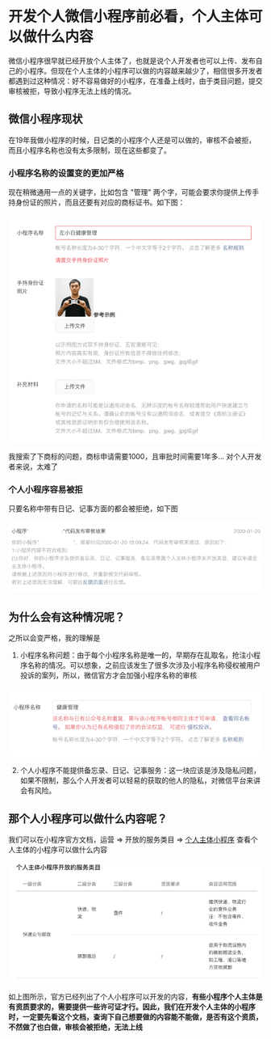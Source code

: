 
# 开发个人微信小程序前必看，个人主体可以做什么内容

微信小程序很早就已经开放个人主体了，也就是说个人开发者也可以上传、发布自己的小程序。但现在个人主体的小程序可以做的内容越来越少了，相信很多开发者都遇到过这种情况：好不容易做好的小程序，在准备上线时，由于类目问题，提交审核被拒，导致小程序无法上线的情况。

## 微信小程序现状
在19年我做小程序的时候，日记类的小程序个人还是可以做的，审核不会被拒，而且小程序名称也没有太多限制，现在这些都变了。

### 小程序名称的设置变的更加严格
现在稍微通用一点的关键字，比如包含 "管理" 两个字，可能会要求你提供上传手持身份证的照片，而且还要有对应的商标证书。如下图：

![mp_personal_cando.png](../../../images/blog/mp/mp_personal_cando.png)

我搜索了下商标的问题，商标申请需要1000，且审批时间需要1年多... 对个人开发者来说，太难了

### 个人小程序容易被拒
只要名称中带有日记、记事方面的都会被拒绝，如下图

![mp_personal_cando_2.png](../../../images/blog/mp/mp_personal_cando_2.png)

## 为什么会有这种情况呢？
之所以会变严格，我的理解是
1. 小程序名称问题：由于每个小程序名称是唯一的，早期存在乱取名，抢注小程序名称的情况。可以想象，之前应该发生了很多次涉及小程序名称侵权被用户投诉的案列，所以，微信官方才会加强小程序名称的审核

![mp_personal_cando_3.png](../../../images/blog/mp/mp_personal_cando_3.png)

2. 个人小程序不能提供备忘录、日记、记事服务：这一块应该是涉及隐私问题，如果不限制，那么个人开发者可以轻易的获取的他人的隐私，对微信平台来讲会有风险。

## 那个人小程序可以做什么内容呢？
我们可以在小程序官方文档，运营 => 开放的服务类目 => [个人主体小程序](https://developers.weixin.qq.com/miniprogram/product/material/#个人主体小程序开放的服务类目) 查看个人主体的小程序可以做什么内容

![mp_personal_cando_4.png](../../../images/blog/mp/mp_personal_cando_4.png)

如上图所示，官方已经列出了个人小程序可以开发的内容，**有些小程序个人主体是有资质要求的，需要提供一些许可证才行。因此，我们在开发个人主体的小程序时，一定要先看这个文档，查询下自己想要做的内容能不能做，是否有这个资质，不然做了也白做，审核会被拒绝，无法上线**

